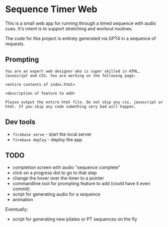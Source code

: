 # Sequence Timer Web

This is a small web app for running through a timed sequence with audio cues. It's intent is to support stretching and workout routines.

The code for this project is entirely generated via GPT4 in a sequence of requests.

## Prompting

```
You are an expert web designer who is super skilled in HTML, Javascript and CSS. You are working on the following page:

<entire contents of index.html>

<description of feature to add>

Please output the entire html file. Do not skip any css, javascript or html. If you skip any code something very bad will happen.
```

## Dev tools

-   `firebase serve` - start the local server
-   `firebase deploy` - deploy the app

## TODO

-   completion screen with audio "sequence complete"
-   click on a progress dot to go to that step
-   change the hover over the timer to a pointer
-   commandline tool for prompting feature to add (could have it even commit)
-   script for generating audio for a sequence
-   animation

Eventually:

-   script for generating new pilates or PT sequences on the fly
